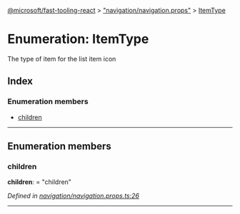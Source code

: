 [@microsoft/fast-tooling-react](../README.md) > ["navigation/navigation.props"](../modules/_navigation_navigation_props_.md) > [ItemType](../enums/_navigation_navigation_props_.itemtype.md)

# Enumeration: ItemType

The type of item for the list item icon

## Index

### Enumeration members

* [children](_navigation_navigation_props_.itemtype.md#children)

---

## Enumeration members

<a id="children"></a>

###  children

**children**:  = "children"

*Defined in [navigation/navigation.props.ts:26](https://github.com/Microsoft/fast-dna/blob/164dd3ca/packages/fast-tooling-react/src/navigation/navigation.props.ts#L26)*

___

